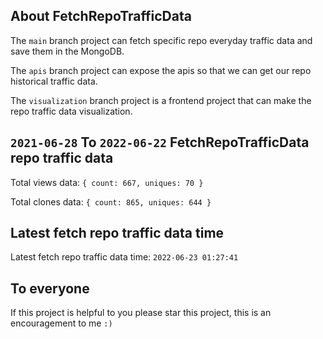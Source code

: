 ## About FetchRepoTrafficData

The `main` branch project can fetch specific repo everyday traffic data and save them in the MongoDB.

The `apis` branch project can expose the apis so that we can get our repo historical traffic data.

The `visualization` branch project is a frontend project that can make the repo traffic data visualization.

## `2021-06-28` To `2022-06-22` FetchRepoTrafficData repo traffic data

Total views data: `{ count: 667, uniques: 70 }`

Total clones data: `{ count: 865, uniques: 644 }`

## Latest fetch repo traffic data time

Latest fetch repo traffic data time: `2022-06-23 01:27:41`

## To everyone

If this project is helpful to you please star this project, this is an encouragement to me `:)`




